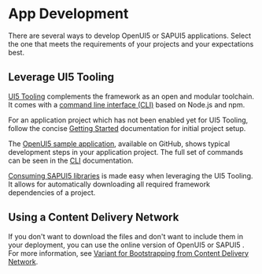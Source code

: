 <!-- loiob1fbe1a22f8d4a5bbb601591e27b68d1 -->

# App Development

There are several ways to develop OpenUI5 or SAPUI5 applications. Select the one that meets the requirements of your projects and your expectations best.



## Leverage UI5 Tooling

[UI5 Tooling](https://sap.github.io/ui5-tooling/) complements the framework as an open and modular toolchain. It comes with a [command line interface \(CLI\)](https://sap.github.io/ui5-tooling/pages/CLI/) based on Node.js and npm.

For an application project which has not been enabled yet for UI5 Tooling, follow the concise [Getting Started](https://sap.github.io/ui5-tooling/pages/GettingStarted/) documentation for initial project setup.

The [OpenUI5 sample application](https://github.com/SAP/openui5-sample-app#openui5-sample-app), available on GitHub, shows typical development steps in your application project. The full set of commands can be seen in the [CLI](https://sap.github.io/ui5-tooling/pages/CLI/#commands) documentation.

[Consuming SAPUI5 libraries](https://sap.github.io/ui5-tooling/pages/SAPUI5/) is made easy when leveraging the UI5 Tooling. It allows for automatically downloading all required framework dependencies of a project.



## Using a Content Delivery Network

If you don't want to download the files and don't want to include them in your deployment, you can use the online version of OpenUI5 or SAPUI5 . For more information, see [Variant for Bootstrapping from Content Delivery Network](../04_Essentials/variant-for-bootstrapping-from-content-delivery-network-2d3eb2f.md).

